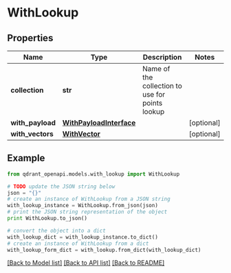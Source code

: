# WithLookup


## Properties
Name | Type | Description | Notes
------------ | ------------- | ------------- | -------------
**collection** | **str** | Name of the collection to use for points lookup | 
**with_payload** | [**WithPayloadInterface**](WithPayloadInterface.md) |  | [optional] 
**with_vectors** | [**WithVector**](WithVector.md) |  | [optional] 

## Example

```python
from qdrant_openapi.models.with_lookup import WithLookup

# TODO update the JSON string below
json = "{}"
# create an instance of WithLookup from a JSON string
with_lookup_instance = WithLookup.from_json(json)
# print the JSON string representation of the object
print WithLookup.to_json()

# convert the object into a dict
with_lookup_dict = with_lookup_instance.to_dict()
# create an instance of WithLookup from a dict
with_lookup_form_dict = with_lookup.from_dict(with_lookup_dict)
```
[[Back to Model list]](../README.md#documentation-for-models) [[Back to API list]](../README.md#documentation-for-api-endpoints) [[Back to README]](../README.md)


